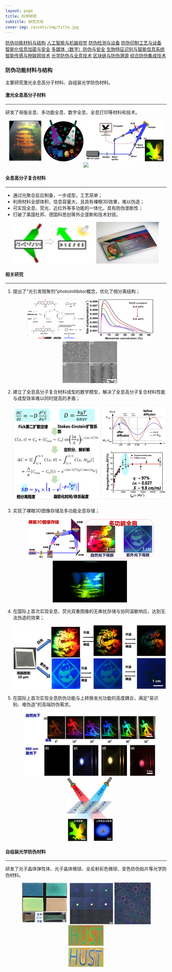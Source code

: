 ```yaml
---
layout: page
title: 科学研究
subtitle: 研究方向
cover-img: /assets/img/title.jpg
---
```

<!--
 * @Author: Conghao Wong
 * @Date: 2023-03-08 19:13:03
 * @LastEditors: Conghao Wong
 * @LastEditTime: 2023-03-12 11:41:32
 * @Description: file content
 * @Github: https://cocoon2wong.github.io
 * Copyright 2023 Conghao Wong, All Rights Reserved.
-->

<link rel="stylesheet" type="text/css" href="/assets/css/user.css">

<div class="t_grid_auto">
    <a class="btn btn-info btn-lg get-started-btn btn_selected" href="/researchs/researchs_index">防伪功能材料与结构</a>
    <a class="btn btn-info btn-lg get-started-btn btn_dark" href="/researchs/researchs_1">人工智能与机器视觉</a>
    <a class="btn btn-info btn-lg get-started-btn btn_dark" href="/researchs/researchs_2">防伪检测与设备</a>
    <a class="btn btn-info btn-lg get-started-btn btn_dark" href="/researchs/researchs_3">防伪印制工艺与设备</a>
    <a class="btn btn-info btn-lg get-started-btn btn_dark" href="/researchs/researchs_4">智能化信息加密与安全</a>
    <a class="btn btn-info btn-lg get-started-btn btn_dark" href="/researchs/researchs_5">多媒体（数字）防伪与安全</a>
    <a class="btn btn-info btn-lg get-started-btn btn_dark" href="/researchs/researchs_6">生物特征识别与智能信息系统</a>
    <a class="btn btn-info btn-lg get-started-btn btn_dark" href="/researchs/researchs_7">智能传感与物联网技术</a>
    <a class="btn btn-info btn-lg get-started-btn btn_dark" href="/researchs/researchs_8">光学防伪与全息技术</a>
    <a class="btn btn-info btn-lg get-started-btn btn_dark" href="/researchs/researchs_9">区块链与防伪溯源</a>
    <a class="btn btn-info btn-lg get-started-btn btn_dark" href="/researchs/researchs_10">综合防伪集成技术</a>
</div>

### 防伪功能材料与结构

主要研究激光全息高分子材料、自组装光学防伪材料。

#### 激光全息高分子材料
---

研发了母版全息、多功能全息、数字全息、全息打印等材料和技术。

<div align="center">
    <img style="height: 130px;" src="/assets/img/researchs/0/image001.png">
    <img style="height: 130px;" src="/assets/img/researchs/0/image003.png">
    <img style="height: 130px;" src="/assets/img/researchs/0/image004.png">
    <img style="height: 130px;" src="/assets/img/researchs/0/image005.gif">
</div>

#### 全息高分子复合材料
---
   
- 通过光聚合反应制备，一步成型，工艺简单；
- 利用材料全部体积，信息容量大，且具有裸眼3D效果，难以伪造；
- 可实现全息、荧光、近红外等多功能的一体化，具有防伪垄断性；
- 打破了美国杜邦、德国科思创等外企垄断和技术封锁。

<div align="center">
    <img style="height: 130px;" src="/assets/img/researchs/0/image007.png">
    <img style="height: 130px;" src="/assets/img/researchs/0/image008.png">
</div>

#### 相关研究
---

1. 提出了“光引发阻聚剂”photoinitibitor概念，优化了相分离结构；

    <div align="center">
        <img style="height: 130px;" src="/assets/img/researchs/0/image010.png">
        <img style="height: 130px;" src="/assets/img/researchs/0/image011.jpg">
        <img style="height: 130px;" src="/assets/img/researchs/0/image012.jpg">
    </div>

2. 建立了全息高分子复合材料成型的数学模型，解决了全息高分子复合材料性能与成型效率难以同时提高的矛盾；

    <div align="center">
        <img style="height: 300px;" src="/assets/img/researchs/0/image013.png">
    </div>

3. 实现了裸眼3D图像存储及多功能全息存储；

    <div align="center">
        <img style="height: 130px;" src="/assets/img/researchs/0/image014.png">
        <img style="height: 130px;" src="/assets/img/researchs/0/image015.png">
        <img style="height: 130px;" src="/assets/img/researchs/0/image016.gif">
    </div>

4. 在国际上首次实现全息、荧光双重图像的无串扰存储与协同温敏响应，达到无法伪造的效果；

    <div align="center">
        <img style="height: 200px;" src="/assets/img/researchs/0/image017.png">
    </div>
 
5. 在国际上首次实现全息防伪功能与上转换发光功能的高度耦合，满足“易识别、难伪造”的高端防伪需求。

    <div align="center">
        <img style="height: 200px;" src="/assets/img/researchs/0/image018.png">
        <img style="height: 200px;" src="/assets/img/researchs/0/image019.png">
    </div>
  

#### 自组装光学防伪材料
---

研发了光子晶体弹性体、光子晶体微球、全反射彩色微球、变色防伪贴片等光学防伪材料。

<div align="center">
    <img style="height: 130px;" src="/assets/img/researchs/0/image020.png">
    <img style="height: 130px;" src="/assets/img/researchs/0/image021.png">
    <img style="height: 130px;" src="/assets/img/researchs/0/image023.png">
    <img style="height: 130px;" src="/assets/img/researchs/0/image024.png">
</div>   



